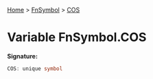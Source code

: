 [Home](../../../index.md) &gt; [FnSymbol](../../fnsymbol.md) &gt; [COS](./cos.md)

# Variable FnSymbol.COS


<b>Signature:</b>

```typescript
COS: unique symbol
```

